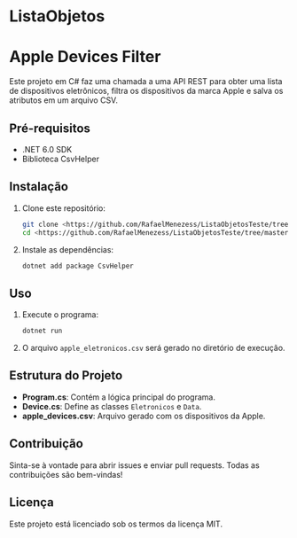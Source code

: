 # ListaObjetos

# Apple Devices Filter

Este projeto em C# faz uma chamada a uma API REST para obter uma lista de dispositivos eletrônicos, filtra os dispositivos da marca Apple e salva os atributos em um arquivo CSV.

## Pré-requisitos

- .NET 6.0 SDK
- Biblioteca CsvHelper

## Instalação

1. Clone este repositório:

    ```bash
    git clone <https://github.com/RafaelMenezess/ListaObjetosTeste/tree/master>
    cd <https://github.com/RafaelMenezess/ListaObjetosTeste/tree/master>
    ```

2. Instale as dependências:

    ```bash
    dotnet add package CsvHelper
    ```

## Uso

1. Execute o programa:

    ```bash
    dotnet run
    ```

2. O arquivo `apple_eletronicos.csv` será gerado no diretório de execução.

## Estrutura do Projeto

- **Program.cs**: Contém a lógica principal do programa.
- **Device.cs**: Define as classes `Eletronicos` e `Data`.
- **apple_devices.csv**: Arquivo gerado com os dispositivos da Apple.

## Contribuição

Sinta-se à vontade para abrir issues e enviar pull requests. Todas as contribuições são bem-vindas!

## Licença

Este projeto está licenciado sob os termos da licença MIT.
